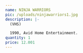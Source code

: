 ```yaml
---
name: NINJA WARRIORS
pic: /uploads/ninjawarriors1.jpg
description: |-
  (VHS)

  1990, Avid Home Entertainment.
quantity: 1
price: 12.001
---
```


